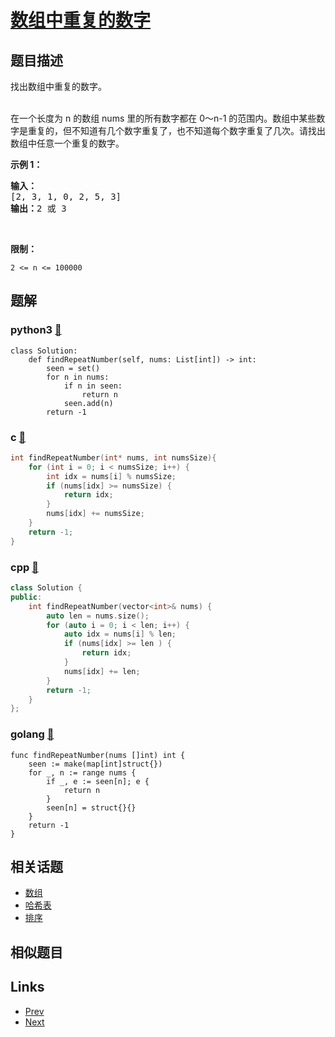 
# [数组中重复的数字](https://leetcode-cn.com/problems/shu-zu-zhong-zhong-fu-de-shu-zi-lcof)

## 题目描述

<p>找出数组中重复的数字。</p>

<p><br>
在一个长度为 n 的数组 nums 里的所有数字都在 0～n-1 的范围内。数组中某些数字是重复的，但不知道有几个数字重复了，也不知道每个数字重复了几次。请找出数组中任意一个重复的数字。</p>

<p><strong>示例 1：</strong></p>

<pre><strong>输入：</strong>
[2, 3, 1, 0, 2, 5, 3]
<strong>输出：</strong>2 或 3 
</pre>

<p>&nbsp;</p>

<p><strong>限制：</strong></p>

<p><code>2 &lt;= n &lt;= 100000</code></p>


## 题解

### python3 [🔗](shu-zu-zhong-zhong-fu-de-shu-zi-lcof.py) 
```python3
class Solution:
    def findRepeatNumber(self, nums: List[int]) -> int:
        seen = set()
        for n in nums:
            if n in seen:
                return n
            seen.add(n)
        return -1
```
### c [🔗](shu-zu-zhong-zhong-fu-de-shu-zi-lcof.c) 
```c
int findRepeatNumber(int* nums, int numsSize){
    for (int i = 0; i < numsSize; i++) {
        int idx = nums[i] % numsSize;
        if (nums[idx] >= numsSize) {
            return idx;
        }
        nums[idx] += numsSize;
    }
    return -1;
}
```
### cpp [🔗](shu-zu-zhong-zhong-fu-de-shu-zi-lcof.cpp) 
```cpp
class Solution {
public:
    int findRepeatNumber(vector<int>& nums) {
        auto len = nums.size();
        for (auto i = 0; i < len; i++) {
            auto idx = nums[i] % len;
            if (nums[idx] >= len ) {
                return idx;
            }
            nums[idx] += len;
        }
        return -1;
    }
};
```
### golang [🔗](shu-zu-zhong-zhong-fu-de-shu-zi-lcof.go) 
```golang
func findRepeatNumber(nums []int) int {
    seen := make(map[int]struct{})
    for _, n := range nums {
        if _, e := seen[n]; e {
            return n
        }
        seen[n] = struct{}{}
    }
    return -1
}
```


## 相关话题

- [数组](../../tags/array.md) 
- [哈希表](../../tags/hash-table.md) 
- [排序](../../tags/sorting.md) 


## 相似题目



## Links

- [Prev](../fei-bo-na-qi-shu-lie-lcof/README.md) 
- [Next](../xuan-zhuan-shu-zu-de-zui-xiao-shu-zi-lcof/README.md) 

